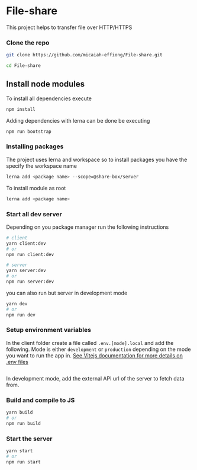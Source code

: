 # File-share

This project helps to transfer file over HTTP/HTTPS

### Clone the repo

```bash
git clone https://github.com/micaiah-effiong/File-share.git

cd File-share
```

## Install node modules

To install all dependencies execute

```bash
npm install
```

Adding dependencies with lerna can be done be executing

```bash
npm run bootstrap
```

### Installing packages

The project uses lerna and workspace so to install packages you have the specify the workspace name

```bash
lerna add <package name> --scope=@share-box/server
```

To install module as root

```bash
lerna add <package name>
```

### Start all dev server

Depending on you package manager run the following instructions

```bash
# client
yarn client:dev
# or
npm run client:dev

# server
yarn server:dev
# or
npm run server:dev
```

you can also run but server in development mode

```bash
yarn dev
# or
npm run dev
```

### Setup environment variables

In the client folder create a file called `.env.[mode].local` and add the following.
Mode is either `development` or `production` depending on the mode you want to run the app in.
[See Vitejs documentation for more details on .env files](https://vitejs.dev/guide/env-and-mode.html#env-files)

```bash

```

In development mode, add the external API url of the server to fetch data from.

### Build and compile to JS

```bash
yarn build
# or
npm run build
```

### Start the server

```bash
yarn start
# or
npm run start
```
